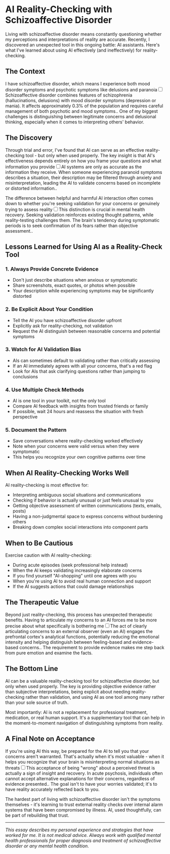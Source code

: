 # AI Reality-Checking with Schizoaffective Disorder

Living with schizoaffective disorder means constantly questioning whether my perceptions and interpretations of reality are accurate. Recently, I discovered an unexpected tool in this ongoing battle: AI assistants. Here's what I've learned about using AI effectively (and ineffectively) for reality-checking.

## The Context

I have schizoaffective disorder, which means I experience both mood disorder symptoms and psychotic symptoms like delusions and paranoia<label for="sn-schizoaffective" class="margin-toggle sidenote-number"></label><input type="checkbox" id="sn-schizoaffective" class="margin-toggle"/><span class="sidenote">Schizoaffective disorder combines features of schizophrenia (hallucinations, delusions) with mood disorder symptoms (depression or mania). It affects approximately 0.3% of the population and requires careful management of both psychotic and mood symptoms.</span>. One of my biggest challenges is distinguishing between legitimate concerns and delusional thinking, especially when it comes to interpreting others' behavior.

## The Discovery

Through trial and error, I've found that AI can serve as an effective reality-checking tool - but only when used properly. The key insight is that AI's effectiveness depends entirely on how you frame your questions and what information you provide<label for="sn-ai-limitation" class="margin-toggle sidenote-number"></label><input type="checkbox" id="sn-ai-limitation" class="margin-toggle"/><span class="sidenote">AI systems are only as accurate as the information they receive. When someone experiencing paranoid symptoms describes a situation, their description may be filtered through anxiety and misinterpretation, leading the AI to validate concerns based on incomplete or distorted information.</span>.

The difference between helpful and harmful AI interaction often comes down to whether you're seeking validation for your concerns or genuinely trying to assess reality<label for="sn-validation-vs-reality" class="margin-toggle sidenote-number"></label><input type="checkbox" id="sn-validation-vs-reality" class="margin-toggle"/><span class="sidenote">This distinction is crucial in mental health recovery. Seeking validation reinforces existing thought patterns, while reality-testing challenges them. The brain's tendency during symptomatic periods is to seek confirmation of its fears rather than objective assessment.</span>.

## Lessons Learned for Using AI as a Reality-Check Tool

### 1. Always Provide Concrete Evidence
- Don't just describe situations when anxious or symptomatic
- Share screenshots, exact quotes, or photos when possible
- Your description while experiencing symptoms may be significantly distorted

### 2. Be Explicit About Your Condition
- Tell the AI you have schizoaffective disorder upfront
- Explicitly ask for reality-checking, not validation
- Request the AI distinguish between reasonable concerns and potential symptoms

### 3. Watch for AI Validation Bias
- AIs can sometimes default to validating rather than critically assessing
- If an AI immediately agrees with all your concerns, that's a red flag
- Look for AIs that ask clarifying questions rather than jumping to conclusions

### 4. Use Multiple Check Methods
- AI is one tool in your toolkit, not the only tool
- Compare AI feedback with insights from trusted friends or family
- If possible, wait 24 hours and reassess the situation with fresh perspective

### 5. Document the Pattern
- Save conversations where reality-checking worked effectively
- Note when your concerns were valid versus when they were symptomatic
- This helps you recognize your own cognitive patterns over time

## When AI Reality-Checking Works Well

AI reality-checking is most effective for:
- Interpreting ambiguous social situations and communications
- Checking if behavior is actually unusual or just feels unusual to you
- Getting objective assessment of written communications (texts, emails, posts)
- Having a non-judgmental space to express concerns without burdening others
- Breaking down complex social interactions into component parts

## When to Be Cautious

Exercise caution with AI reality-checking:
- During acute episodes (seek professional help instead)
- When the AI keeps validating increasingly elaborate concerns
- If you find yourself "AI-shopping" until one agrees with you
- When you're using AI to avoid real human connection and support
- If the AI suggests actions that could damage relationships

## The Therapeutic Value

Beyond just reality-checking, this process has unexpected therapeutic benefits. Having to articulate my concerns to an AI forces me to be more precise about what specifically is bothering me<label for="sn-articulation" class="margin-toggle sidenote-number"></label><input type="checkbox" id="sn-articulation" class="margin-toggle"/><span class="sidenote">The act of clearly articulating concerns to an external observer (even an AI) engages the prefrontal cortex's analytical functions, potentially reducing the emotional intensity and helping distinguish between feeling-based and evidence-based concerns.</span>. The requirement to provide evidence makes me step back from pure emotion and examine the facts.

## The Bottom Line

AI can be a valuable reality-checking tool for schizoaffective disorder, but only when used properly. The key is providing objective evidence rather than subjective interpretations, being explicit about needing reality-checking rather than validation, and using AI as one tool among many rather than your sole source of truth.

Most importantly: AI is not a replacement for professional treatment, medication, or real human support. It's a supplementary tool that can help in the moment-to-moment navigation of distinguishing symptoms from reality.

## A Final Note on Acceptance

If you're using AI this way, be prepared for the AI to tell you that your concerns aren't warranted. That's actually when it's most valuable - when it helps you recognize that your brain is misinterpreting normal situations as threats<label for="sn-acceptance" class="margin-toggle sidenote-number"></label><input type="checkbox" id="sn-acceptance" class="margin-toggle"/><span class="sidenote">This acceptance of being "wrong" about a perceived threat is actually a sign of insight and recovery. In acute psychosis, individuals often cannot accept alternative explanations for their concerns, regardless of evidence presented.</span>. The goal isn't to have your worries validated; it's to have reality accurately reflected back to you.

The hardest part of living with schizoaffective disorder isn't the symptoms themselves - it's learning to trust external reality checks over internal alarm systems that have been compromised by illness. AI, used thoughtfully, can be part of rebuilding that trust.

---

*This essay describes my personal experience and strategies that have worked for me. It is not medical advice. Always work with qualified mental health professionals for proper diagnosis and treatment of schizoaffective disorder or any mental health condition.*